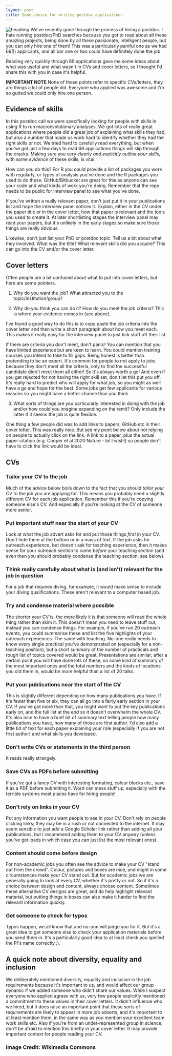 ```yaml
---
layout: post
title: Some advice for writing postdoc applications
---
```


![headimg]({{site.baseurl}}/images/Cat_on_laptop.jpeg)
We've recently gone through the process of hiring a postdoc. I hate running postdoc/PhD searches because you get to read about all these amazing projects, being done by all these passionate, intelligent people, but you can only hire one of them! This was a particularly painful one as we had 69(!) applicants, and all bar one or two could have definitely done the job.

Reading very quickly through 69 applications gave me some ideas about what was useful and what wasn't in CVs and cover letters, so I thought I'd share this with you in case it's helpful. 

**IMPORTANT NOTE** None of these points refer to specific CVs/letters, they are things a lot of people did. Everyone who applied was awesome and I'm so gutted we could only hire one person. 

## Evidence of skills

In this postdoc call we were specifically looking for people with skills in using R to run macroevolutionary analyses. We got lots of really great applications where people did a great job of explaining what skills they had, but also a number that made us work hard to identify whether they had the right skills or not. We tried hard to carefully read everything, but when you've got just a few days to read 69 applications things will slip through the cracks. Making sure you very *clearly and explicitly outline your skills*, with some *evidence* of these skills, is vital.

How can you do this? For R you could provide a list of packages you work with regularly, or types of analysis you've done and the R packages you used to do these.  GitHub/Bitbucket are great for this as anyone can see your code and what kinds of work you're doing. Remember that the repo needs to be public for interview panel to see what you've done.

If you've written a really relevant paper, don't just put it in your publications list and hope the interview panel notices it. Explain, either in the CV under the paper title or in the cover letter, how that paper is relevant and the tools you used to create it. At later shortlisting stages the interview panel may read your papers, but it's unlikely in the early stages so make sure those things are really obvious.

Likewise, don't just list your PhD or postdoc topic. Tell us a bit about what they involved. What was the title? What relevant skills did you acquire? This can go into the CV and/or the cover letter.

## Cover letters

Often people are a bit confused about what to put into cover letters, but here are some pointers.

1. Why do you want the job? What attracted you to the topic/institution/group?

2. Why do you think you can do it? How do you meet the job criteria? This is where your evidence comes in (see above).

I've found a good way to do this is to copy paste the job criteria into the cover letter and then write a short paragraph about how you meet each. This makes it really easy for the interview panel to just tick stuff off their list.

If there are criteria you don't meet, don't panic! You can mention that you have limited experience but are keen to learn. You could mention training courses you intend to take to fill gaps. Being honest is better than pretending to be an expert. It's common for people to not apply to jobs because they don't meet all the criteria, only to find the successful candidate didn't meet them all either! So it's always worth a go! And even if you get rejected for not having the right skill set, don't let this put you off. It's really hard to predict who will apply for what job, so you might as well have a go and hope for the best. Some jobs get few applicants for various reasons so you might have a better chance than you think.

3. What sorts of things are you particularly interested in doing with the job and/or how could you imagine expanding on the remit? Only include the latter if it seems the job is quite flexible.

One thing a few people did was to add links to papers, GitHub etc in their cover letter. This was really nice. But see my point below about not relying on people to actually click on the link. A link to a paper, plus the actual paper citation (e.g. Cooper et al 2020 Nature - lol I wish!) so people don't have to click the link would be ideal.

## CVs

### Tailor your CV to the job
Much of the advice below boils down to the fact that you should *tailor your CV* to the job you are applying for. This means you probably need a slightly different CV for each job application. Remember this if you're copying someone else's CV. And especially if you're looking at the CV of someone more senior.

### Put important stuff near the start of your CV
Look at what the job advert asks for and put those things *first* in your CV. Don't hide them at the bottom or in a mass of text. If the job asks for outreach experience, but doesn't ask for teaching experience, then it makes sense for your outreach section to come *before* your teaching section (and even then you should probably condense the teaching section, see below). 

### Think really carefully about what is (and isn't) relevant for the job in question 
For a job that requires diving, for example, it would make sense to include your diving qualifications. These aren't relevant to a computer based job. 

### Try and condense material where possible
The shorter your CV is, the more likely it is that someone will read the whole thing rather than skim it. This doesn't mean you need to leave stuff out, instead you can condense things. For example, if you've run 20 outreach events, you could summarise these and list the five highlights of your outreach experiences. The same with teaching. No-one really needs to know every single practical you've demonstrated on (especially for a non-teaching position), but a short summary of the number of practicals and rough list of topics covered would be great. Presentations are similar; after a certain point you will have done lots of these, so some kind of summary of the most important ones and the total numbers and the kinds of locations you did them in, would be more helpful than a list of 20 talks. 

### Put your publications near the start of the CV
This is slightly different depending on how many publications you have. If it's fewer than five or six, they can all go into a fairly early section in your CV. If you've got more than that, you might want to put the key publications early on, and the full list at the end so it doesn't overwhelm the whole CV. It's also nice to have a brief bit of summary text telling people how many publications you have, how many of those are first author. I'd also add a little bit of text for each paper explaining your role (especially if you are not first author) and what skills you developed.

### Don't write CVs or statements in the third person
It reads really strangely. 

### Save CVs as PDFs before submitting
If you've got a fancy CV with interesting formating, colour blocks etc., save it as a PDF before submitting it. Word can mess stuff up, especially with the terrible systems most places have for hiring people! 

### Don't rely on links in your CV
Put any information you want people to see in your CV. Don't rely on people clicking links; they may be in a rush or not connected to the internet. It may seem sensible to just add a Google Scholar link rather than adding all your publications, but I recommend adding them to your CV anyway (unless you've got loads in which case you can just list the most relevant ones).

### Content should come before design
For non-academic jobs you often see the advice to make your CV "stand out from the crowd". Colour, pictures and boxes are nice, and might in some circumstances make your CV stand out. But for academic jobs we are generally going to look at every CV, whether it's pretty or not. So if it's a choice between design and content, always choose content. Sometimes these alternative CV designs are great, and do help highlight relevant material, but putting things in boxes can also make it harder to find the relevant information quickly.

### Get someone to check for typos
Typos happen, we all know that and no-one will judge you for it. But it's a great idea to get someone else to check your application materials before you send them in. It's a particularly good idea to at least check you spelled the PI's name correctly ;).

## A quick note about diversity, equality and inclusion
We deliberately mentioned diversity, equality and inclusion in the job requirements because it's important to us, and would affect our group dynamic if we added someone who didn't share our values. While I suspect everyone who applied agrees with us, very few people explicitly mentioned a commitment to these values in their cover letters. It didn't influence who we hired, but it does raise an important point that these sorts of requirements are likely to appear in more job adverts, and it's important to at least mention them, in the same way as you mention your excellent team work skills etc. Also if you're from an under-represented group in science, don't be afraid to mention this briefly in your cover letter. It may provide important context for people reading your CV. 

### Image Credit: Wikimedia Commons